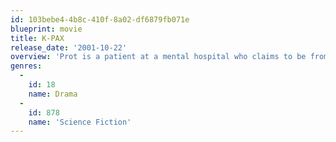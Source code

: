 ```yaml
---
id: 103bebe4-4b8c-410f-8a02-df6879fb071e
blueprint: movie
title: K-PAX
release_date: '2001-10-22'
overview: 'Prot is a patient at a mental hospital who claims to be from a far away Planet. His psychiatrist tries to help him, only to begin to doubt his own explanations.'
genres:
  -
    id: 18
    name: Drama
  -
    id: 878
    name: 'Science Fiction'
---
```

